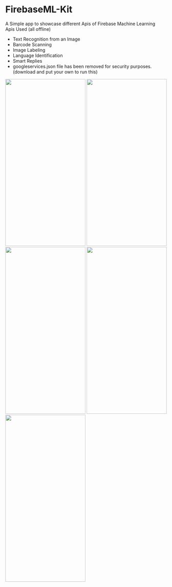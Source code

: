 # FirebaseML-Kit
A Simple app to showcase different Apis of Firebase Machine Learning
<br> Apis Used (all offline)
- Text Recognition from an Image
- Barcode Scanning 
- Image Labeling
- Language Identification
- Smart Replies
- googleservices.json file has been removed for security purposes.(download and put your own to run this)<br>

<img src=https://github.com/pratyushkumar06/FirebaseML-Kit/blob/master/Barcode.jpeg width="250" height="520" />   <img src=https://github.com/pratyushkumar06/FirebaseML-Kit/blob/master/ImageLabel.jpeg width="250" height="520" />  <img src=https://github.com/pratyushkumar06/FirebaseML-Kit/blob/master/Language.jpeg width="250" height="520" />
<img src=https://github.com/pratyushkumar06/FirebaseML-Kit/blob/master/TextRecognition.jpeg width="250" height="520" />  <img src=https://github.com/pratyushkumar06/FirebaseML-Kit/blob/master/SmartReply.jpeg width="250" height="520" />

